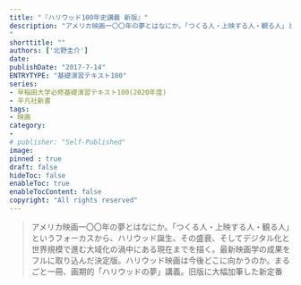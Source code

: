 ```yaml
---
title: "『ハリウッド100年史講義 新版』"
description: "アメリカ映画一〇〇年の夢とはなにか。「つくる人・上映する人・観る人」というフォーカスから、ハリウッド誕生、その盛衰、そしてデジタル化と世界規模で進む大域化の渦中にある現在までを描く。最新映画学の成果をフルに取り込んだ決定版。ハリウッド映画は今後どこに向かうのか。まるごと一冊、画期的「ハリウッドの夢」講義。旧版に大幅加筆した新定番!
"
shorttitle: ""
authors: ['北野圭介']
date: 
publishDate: "2017-7-14"
ENTRYTYPE: "基礎演習テキスト100"
series:
- 早稲田大学必修基礎演習テキスト100(2020年度)
- 平凡社新書
tags: 
- 映画
category: 
- 
# publisher: "Self-Published"
image: 
pinned : true
draft: false
hideToc: false
enableToc: true
enableTocContent: false
copyright: "All rights reserved"
---
```


>アメリカ映画一〇〇年の夢とはなにか。「つくる人・上映する人・観る人」というフォーカスから、ハリウッド誕生、その盛衰、そしてデジタル化と世界規模で進む大域化の渦中にある現在までを描く。最新映画学の成果をフルに取り込んだ決定版。ハリウッド映画は今後どこに向かうのか。まるごと一冊、画期的「ハリウッドの夢」講義。旧版に大幅加筆した新定番